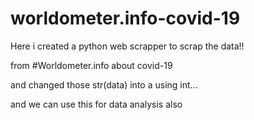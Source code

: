 # worldometer.info-covid-19

Here i created a python web scrapper to scrap the data!!

from #Worldometer.info about covid-19

and changed those str(data) into a using int...

and we can use this for data analysis also

